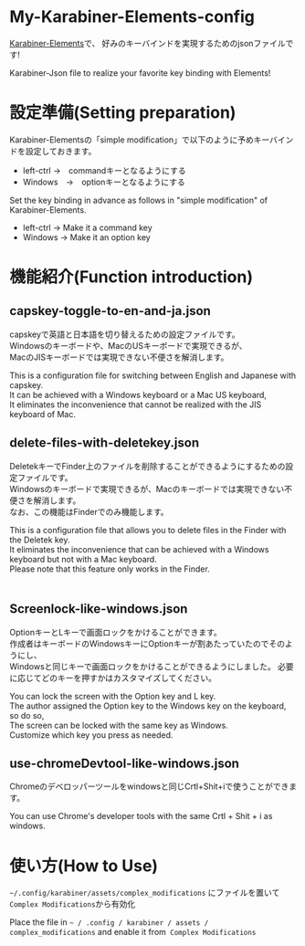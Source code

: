 # My-Karabiner-Elements-config

[Karabiner-Elements](https://karabiner-elements.pqrs.org/)で、
好みのキーバインドを実現するためのjsonファイルです!　　

Karabiner-Json file to realize your favorite key binding with Elements!

# 設定準備(Setting preparation)
Karabiner-Elementsの「simple modification」で以下のように予めキーバインドを設定しておきます。

* left-ctrl →　commandキーとなるようにする
* Windows　→　optionキーとなるようにする


Set the key binding in advance as follows in "simple modification" of Karabiner-Elements.

* left-ctrl → Make it a command key
* Windows → Make it an option key

# 機能紹介(Function introduction)

## capskey-toggle-to-en-and-ja.json

capskeyで英語と日本語を切り替えるための設定ファイルです。  
Windowsのキーボードや、MacのUSキーボードで実現できるが、   
MacのJISキーボードでは実現できない不便さを解消します。  

This is a configuration file for switching between English and Japanese with capskey.  
It can be achieved with a Windows keyboard or a Mac US keyboard,  
It eliminates the inconvenience that cannot be realized with the JIS keyboard of Mac.  

## delete-files-with-deletekey.json

DeletekキーでFinder上のファイルを削除することができるようにするための設定ファイルです。  
Windowsのキーボードで実現できるが、Macのキーボードでは実現できない不便さを解消します。  
なお、この機能はFinderでのみ機能します。  

This is a configuration file that allows you to delete files in the Finder with the Deletek key.  
It eliminates the inconvenience that can be achieved with a Windows keyboard but not with a Mac keyboard.  
Please note that this feature only works in the Finder.  
　
## Screenlock-like-windows.json

OptionキーとLキーで画面ロックをかけることができます。  
作成者はキーボードのWindowsキーにOptionキーが割あたっていたのでそのようにし、  
Windowsと同じキーで画面ロックをかけることができるようにしました。
必要に応じてどのキーを押すかはカスタマイズしてください。  

You can lock the screen with the Option key and L key.  
The author assigned the Option key to the Windows key on the keyboard, so do so,  
The screen can be locked with the same key as Windows.  
Customize which key you press as needed.  


## use-chromeDevtool-like-windows.json

Chromeのデベロッパーツールをwindowsと同じCrtl+Shit+iで使うことができます。  

You can use Chrome's developer tools with the same Crtl + Shit + i as windows.

# 使い方(How to Use)

`~/.config/karabiner/assets/complex_modifications` にファイルを置いて`Complex Modifications`から有効化


Place the file in `~ / .config / karabiner / assets / complex_modifications` and enable it from` Complex Modifications`
